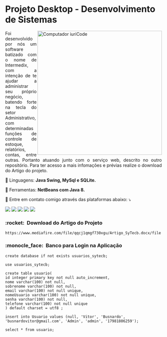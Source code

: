 # Projeto Desktop - Desenvolvimento de Sistemas

<img src="https://raw.githubusercontent.com/MicaelliMedeiros/micaellimedeiros/master/image/computer-illustration.png" min-width="400px" max-width="400px" width="400px" align="right" alt="Computador iuriCode">

<p align="justify"> 
  Foi desenvolvido por nós um software batizado com o nome de Intermedix, com a intenção de te ajudar a administrar seu próprio negócio, batendo forte na tecla do setor Administrativo, com determinadas funções de controle de estoque, relatórios, contas, entre outras. Portanto atuando junto com o serviço web, descrito no outro repositório. Para ter acesso a mais infomações e prévias realize o download do Artigo do projeto.

</p>

<p align="left">
  🦄 Linguagens: <strong>Java Swing, MySql e SQLite.</strong>
</p>

<p align="left">
  💼 Ferramentas: <strong>NetBeans com Java 8. </strong>
</p>

<p align="justify">
  💌 Entre em contato comigo através das plataformas abaixo: ⤵️
</p>

<p align="left">
  <a href="#" alt="Gmail">
  <img src="https://img.shields.io/badge/-Gmail-FF0000?style=flat-square&labelColor=FF0000&logo=gmail&logoColor=white&link=LINK-DO-SEU-EMAIL" /></a>

  <a href="#" alt="Linkedin">
  <img src="https://img.shields.io/badge/-Linkedin-0e76a8?style=flat-square&logo=Linkedin&logoColor=white&link=LINK-DO-SEU-LINKEDIN" /></a>

  <a href="#" alt="WhatsApp">
  <img src="https://img.shields.io/badge/-WhatsApp-25d366?style=flat-square&labelColor=25d366&logo=whatsapp&logoColor=white&link=API-DO-SEU-WHATSAPP"/></a>

  <a href="#" alt="Facebook">
  <img src="https://img.shields.io/badge/-Facebook-3b5998?style=flat-square&labelColor=3b5998&logo=facebook&logoColor=white&link=LINK-DO-SEU-FACEBOOK"/></a>

  <a href="#" alt="Instagram">
  <img src="https://img.shields.io/badge/-Instagram-DF0174?style=flat-square&labelColor=DF0174&logo=instagram&logoColor=white&link=LINK-DO-SEU-INSTAGRAM"/></a>
</p>  

<h3> :rocket: &nbsp;Download do Artigo do Projeto </h3>

```
https://www.mediafire.com/file/qqcj1qmgf730xgu/Artigo_SyTecb.docx/file
```
<h3> :monocle_face: &nbsp;Banco para Login na Aplicação</h3>

```
create database if not exists usuarios_sytecb;

use usuarios_sytecb;

create table usuario(
id integer primary key not null auto_increment,
nome varchar(100) not null,
sobrenome varchar(100) not null,
email varchar(100) not null unique,
nomeUsuario varchar(100) not null unique,
senha varchar(100) not null,
telefone varchar(100) not null unique
) default charset = utf8 ;

insert into Usuario values (null, 'Vitor', 'Busnardo', 'busnardovitor@gmail.com', 'Admin', 'admin', '17981806259');

select * from usuario;
```
